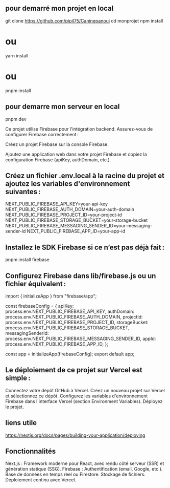 ## pour demarré mon projet en local

git clone https://github.com/pipil75/Caninepanoui
cd monprojet
npm install

# ou

yarn install

# ou

pnpm install

## pour demarre mon serveur en local

pnpm dev

Ce projet utilise Firebase pour l'intégration backend. Assurez-vous de configurer Firebase correctement :

Créez un projet Firebase sur la console Firebase.

Ajoutez une application web dans votre projet Firebase et copiez la configuration Firebase (apiKey, authDomain, etc.).

## Créez un fichier .env.local à la racine du projet et ajoutez les variables d'environnement suivantes :

NEXT_PUBLIC_FIREBASE_API_KEY=your-api-key
NEXT_PUBLIC_FIREBASE_AUTH_DOMAIN=your-auth-domain
NEXT_PUBLIC_FIREBASE_PROJECT_ID=your-project-id
NEXT_PUBLIC_FIREBASE_STORAGE_BUCKET=your-storage-bucket
NEXT_PUBLIC_FIREBASE_MESSAGING_SENDER_ID=your-messaging-sender-id
NEXT_PUBLIC_FIREBASE_APP_ID=your-app-id

## Installez le SDK Firebase si ce n’est pas déjà fait :

pnpm install firebase

## Configurez Firebase dans lib/firebase.js ou un fichier équivalent :

import { initializeApp } from "firebase/app";

const firebaseConfig = {
apiKey: process.env.NEXT_PUBLIC_FIREBASE_API_KEY,
authDomain: process.env.NEXT_PUBLIC_FIREBASE_AUTH_DOMAIN,
projectId: process.env.NEXT_PUBLIC_FIREBASE_PROJECT_ID,
storageBucket: process.env.NEXT_PUBLIC_FIREBASE_STORAGE_BUCKET,
messagingSenderId: process.env.NEXT_PUBLIC_FIREBASE_MESSAGING_SENDER_ID,
appId: process.env.NEXT_PUBLIC_FIREBASE_APP_ID,
};

const app = initializeApp(firebaseConfig);
export default app;

## Le déploiement de ce projet sur Vercel est simple :

Connectez votre dépôt GitHub à Vercel.
Créez un nouveau projet sur Vercel et sélectionnez ce dépôt.
Configurez les variables d'environnement Firebase dans l'interface Vercel (section Environment Variables).
Déployez le projet.

## liens utile

https://nextjs.org/docs/pages/building-your-application/deploying

## Fonctionnalités

Next.js : Framework moderne pour React, avec rendu côté serveur (SSR) et génération statique (SSG).
Firebase :
Authentification (email, Google, etc.).
Base de données en temps réel ou Firestore.
Stockage de fichiers.
Déploiement continu avec Vercel.
